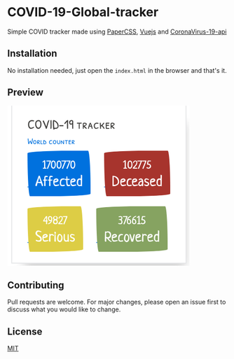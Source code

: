 # COVID-19-Global-tracker

Simple COVID tracker made using [PaperCSS](https://www.getpapercss.com/), [Vuejs](https://vuejs.org) and [CoronaVirus-19-api](https://github.com/javieraviles/covidAPI)

## Installation

No installation needed, just open the `index.html` in the browser and that's it.


## Preview
![Preview image](https://raw.githubusercontent.com/gopalindians/covid19-global-tracker/master/Screenshot%20from%202020-04-11%2013-16-16.png)

## Contributing
Pull requests are welcome. For major changes, please open an issue first to discuss what you would like to change.


## License
[MIT](https://choosealicense.com/licenses/mit/)
